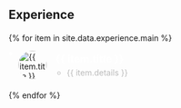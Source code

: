 <h2 id="experience" style="margin-bottom: 20px; ">Experience</h2>

<div class="experience">
<ol class="experience-list" style="list-style-type: none; padding: 0; margin: 0;">

{% for item in site.data.experience.main %}

<li style="margin-bottom: 20px; display: flex; align-items: flex-start;">
  <!-- 列表符号 -->
  <span style="font-size: 8px; color: #ffffff; margin-right: 10px;">●</span>

  <!-- 图片和内容 -->
  <div style="display: flex; align-items: center;">
    <!-- 图片部分 -->
    <div style="margin-right: 15px;">
      <img src="{{ item.image }}" alt="{{ item.title }}" style="width: 50px; height: 50px; border-radius: 50%;">
    </div>
    <!-- 内容部分 -->
    <div>
      <div class="title" style="font-size: 18px; font-weight: bold; color: #ffffff;">{{ item.title }}</div>
      <ul style="list-style-type: circle; padding-left: 20px; margin: 5px 0 0;">
        <li style="font-size: 14px; color: #bbbbbb;">{{ item.details }}</li>
      </ul>
    </div>
  </div>
</li>
{% endfor %}

</ol>
</div>

